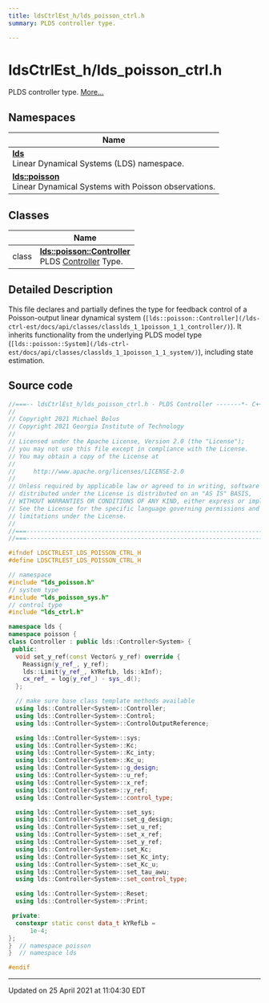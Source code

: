 ```yaml
---
title: ldsCtrlEst_h/lds_poisson_ctrl.h
summary: PLDS controller type. 

---
```


# ldsCtrlEst_h/lds_poisson_ctrl.h

PLDS controller type.  [More...](#detailed-description)



## Namespaces

| Name           |
| -------------- |
| **[lds](/lds-ctrl-est/docs/api/namespaces/namespacelds/)** <br>Linear Dynamical Systems (LDS) namespace.  |
| **[lds::poisson](/lds-ctrl-est/docs/api/namespaces/namespacelds_1_1poisson/)** <br>Linear Dynamical Systems with Poisson observations.  |

## Classes

|                | Name           |
| -------------- | -------------- |
| class | **[lds::poisson::Controller](/lds-ctrl-est/docs/api/classes/classlds_1_1poisson_1_1_controller/)** <br>PLDS [Controller]() Type.  |

## Detailed Description



This file declares and partially defines the type for feedback control of a Poisson-output linear dynamical system (`[lds::poisson::Controller](/lds-ctrl-est/docs/api/classes/classlds_1_1poisson_1_1_controller/)`). It inherits functionality from the underlying PLDS model type (`[lds::poisson::System](/lds-ctrl-est/docs/api/classes/classlds_1_1poisson_1_1_system/)`), including state estimation. 





## Source code

```cpp
//===-- ldsCtrlEst_h/lds_poisson_ctrl.h - PLDS Controller -------*- C++ -*-===//
//
// Copyright 2021 Michael Bolus
// Copyright 2021 Georgia Institute of Technology
//
// Licensed under the Apache License, Version 2.0 (the "License");
// you may not use this file except in compliance with the License.
// You may obtain a copy of the License at
//
//     http://www.apache.org/licenses/LICENSE-2.0
//
// Unless required by applicable law or agreed to in writing, software
// distributed under the License is distributed on an "AS IS" BASIS,
// WITHOUT WARRANTIES OR CONDITIONS OF ANY KIND, either express or implied.
// See the License for the specific language governing permissions and
// limitations under the License.
//
//===----------------------------------------------------------------------===//
//===----------------------------------------------------------------------===//

#ifndef LDSCTRLEST_LDS_POISSON_CTRL_H
#define LDSCTRLEST_LDS_POISSON_CTRL_H

// namespace
#include "lds_poisson.h"
// system type
#include "lds_poisson_sys.h"
// control type
#include "lds_ctrl.h"

namespace lds {
namespace poisson {
class Controller : public lds::Controller<System> {
 public:
  void set_y_ref(const Vector& y_ref) override {
    Reassign(y_ref_, y_ref);
    lds::Limit(y_ref_, kYRefLb, lds::kInf);
    cx_ref_ = log(y_ref_) - sys_.d();
  };

  // make sure base class template methods available
  using lds::Controller<System>::Controller;
  using lds::Controller<System>::Control;
  using lds::Controller<System>::ControlOutputReference;

  using lds::Controller<System>::sys;
  using lds::Controller<System>::Kc;
  using lds::Controller<System>::Kc_inty;
  using lds::Controller<System>::Kc_u;
  using lds::Controller<System>::g_design;
  using lds::Controller<System>::u_ref;
  using lds::Controller<System>::x_ref;
  using lds::Controller<System>::y_ref;
  using lds::Controller<System>::control_type;

  using lds::Controller<System>::set_sys;
  using lds::Controller<System>::set_g_design;
  using lds::Controller<System>::set_u_ref;
  using lds::Controller<System>::set_x_ref;
  using lds::Controller<System>::set_y_ref;
  using lds::Controller<System>::set_Kc;
  using lds::Controller<System>::set_Kc_inty;
  using lds::Controller<System>::set_Kc_u;
  using lds::Controller<System>::set_tau_awu;
  using lds::Controller<System>::set_control_type;

  using lds::Controller<System>::Reset;
  using lds::Controller<System>::Print;

 private:
  constexpr static const data_t kYRefLb =
      1e-4;  
};
}  // namespace poisson
}  // namespace lds

#endif
```


-------------------------------

Updated on 25 April 2021 at 11:04:30 EDT
